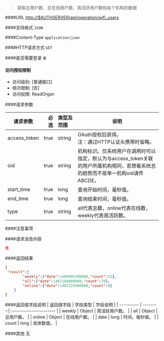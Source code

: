 
> 获取总用户数、总在线用户数、周活跃用户数和各个机构的数据

####URL
<http://$AUTHSERVER/api/operation/wifi_users>

####支持格式
`JSON`

####Content-Type
`application/json`

####HTTP请求方式
`GET`

####是否需要登录
`是`

#### 访问授权限制
* 访问级别: [普通接口]
* 频次限制: [否]
* 访问权限: ReadOrgan


####请求参数

| 请求参数      |    必选 | 类型及范围  | 说明                                |
| ------------- | -------:| :---------- | ----------------------------------- |
| access_token  | true    | string      | OAuth授权后获得。</br>注：通过HTTP认证头携带时省略。 |
| oid | true   | string |  机构标识。仅系统用户在调用时可以指定，默认为与access_token关联的用户所属机构相同，若想看系统总的趋势而不是单一机构oid请传ABCDE。 |
| start_time  | true    | long      | 查询开始时间，毫秒值。 |
| end_time  | true    | long      | 查询结束时间，毫秒值。 |
| type |	true |	string |	all代表总数，online代表在线数，weekly代表周活跃数。 |
####注意事项

####请求消息内容
``` JSON
无
```

####返回结果
``` JSON
{
 "result":{
        "weekly":{"date":1406995200000,"count":12},
        "all":{"date":1407168000000,"count":70},
        "online":{"date":1407225600000,"count":0}
    }
}

```
####返回值字段说明
| 返回值字段 | 字段类型 | 字段说明                |
| ---------- | --------:| :---------------------- |
| weekly |   Object | 周活跃用户数。 |
| all |  Object | 总用户数。 |
| online | Object | 在线用户数。 |
| date |  long | 时间，毫秒值。 |
| count  | long |  具体数值。 |


####其他
无
